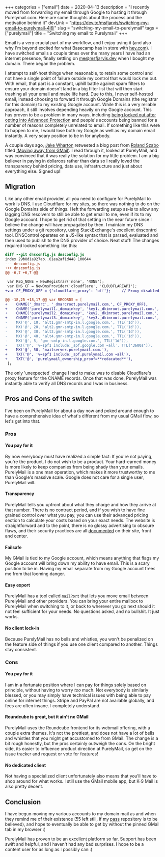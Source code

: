 +++
categories = ["email"]
date = 2020-04-13
description = "I recently moved from forwarding my email through Google to hosting it through Purelymail.com. Here are some thoughts about the process and the motivation behind it"
devLink = "https://dev.to/msfjarvis/switching-my-email-to-purelymail-4l6i"
slug = "switching-my-email-to-purelymail"
tags = ["purelymail"]
title = "Switching my email to Purelymail"
+++

Email is a very crucial part of my workflow, and I enjoy using it (and also why I'm beyond excited for what Basecamp has in store with [hey.com](https://hey.com)). I have switched emails a couple times over the many years I have had an internet presence, finally settling on [me@msfjarvis.dev](mailto:me@msfjarvis.dev) when I bought my domain. There began the problem.

I attempt to self-host things when reasonable, to retain some control and not have a single point of failure outside my control that would lock me out. With email, that part is a constant, uphill battle against spam filters to ensure your domain doesn't land in a big filter list that will then start trashing all your email and make life hard. Due to this, I never self-hosted email, instead choosing to forward it through Google Domains (the registrar for this domain) to my existing Google account. While this is a very reliable approach, it still involves depending heavily on my Google account. This has proven to be a problem in many ways, including [being locked out after opting into Advanced Protection](https://twitter.com/msfjarvis/status/1217534500550234112) and people's accounts being banned for a number of reasons completely unrelated to email. If something like this were to happen to me, I would lose both my Google as well as my domain email instantly. A very scary position to be in for anybody.

A couple days ago, [Jake Wharton](https://twitter.com/JakeWharton) retweeted a blog post from [Roland Szabo](https://twitter.com/rolisz) titled ['Moving away from GMail'](https://rolisz.ro/2020/04/11/moving-away-from-gmail/). I read through it, looked at PurelyMail, and was convinced that it was really the solution for my little problem. I am a big believer in paying in dollaroos rather than data so I really loved the transparency behind pricing, data use, infrastructure and just about everything else. Signed up!

## Migration

Like any other email provider, all you need to configure for PurelyMail to work is DNS. I use Cloudflare for my sites, so there was nothing to do on the Google Domains side of things. I left the forwarding setup as-is to allow any lagging DNS resolvers to still be able to get email to me, even if its to my Google account. I hope to get rid of that setting in the near future since I believe the change will have propagated by then. I maintain my DNS settings under a git repository, using StackExchange's excellent [dnscontrol](http://stackexchange.github.io/dnscontrol/) tool. DNSControl operates on a JS-like syntax that is parsed, evaluated and then used to publish to the DNS provider of choice. Neat stuff! The changes required looked something like this:

```diff
diff --git dnsconfig.js dnsconfig.js
index 29b8d1a927ab..01ea2af1d448 100644
--- dnsconfig.js
+++ dnsconfig.js
@@ -6,7 +6,7 @@

 var REG_NONE = NewRegistrar('none', 'NONE');
 var DNS_CF = NewDnsProvider('cloudflare', 'CLOUDFLAREAPI');
+var CF_PROXY_OFF = {'cloudflare_proxy': 'off'};     // Proxy disabled.

@@ -18,25 +18,17 @@ var RECORDS = [
+    CNAME('_dmarc', '_dmarcroot.purelymail.com.', CF_PROXY_OFF),
+    CNAME('purelymail1._domainkey', 'key1._dkimroot.purelymail.com.', CF_PROXY_OFF),
+    CNAME('purelymail2._domainkey', 'key2._dkimroot.purelymail.com.', CF_PROXY_OFF),
+    CNAME('purelymail3._domainkey', 'key3._dkimroot.purelymail.com.', CF_PROXY_OFF),
-    MX('@', 10, 'alt1.gmr-smtp-in.l.google.com.', TTL('1d')),
-    MX('@', 20, 'alt2.gmr-smtp-in.l.google.com.', TTL('1d')),
-    MX('@', 30, 'alt3.gmr-smtp-in.l.google.com.', TTL('1d')),
-    MX('@', 40, 'alt4.gmr-smtp-in.l.google.com.', TTL('1d')),
-    MX('@', 5, 'gmr-smtp-in.l.google.com.', TTL('1d')),
-    TXT('@', 'v=spf1 include:_spf.google.com ~all', TTL('3600s')),
+    MX('@', 50, 'mailserver.purelymail.com.'),
+    TXT('@', 'v=spf1 include:_spf.purelymail.com ~all'),
+    TXT('@', 'purelymail_ownership_proof=**redacated**'),
 ];
```

The only 'unexpected' change I had to make was to disable Cloudflare's proxy feature for the CNAME records. Once that was done, PurelyMail was instantly able to verify all DNS records and I was in business.

## Pros and Cons of the switch

I've been on PurelyMail for about a day now and poked around enough to have a comprehensive idea of what's different from my usual GMail flow, so let's get into that.

### Pros

#### You pay for it

By now everybody must have realized a simple fact: If you're not paying, you're the product. I do not wish to be a product. Your hard-earned money is more likely to keep companies from being shady than your emails. PurelyMail is a one man operation, which makes it more trustworthy to me than Google's massive scale. Google does not care for a single user, PurelyMail will.

#### Transparency

PurelyMail tells you upfront about what they charge and how they arrive at that number. There is no contract period, and if you wish to have fine grained control over what you pay, you can use their advanced pricing section to calculate your costs based on your exact needs. The website is straightforward and to the point, there is no glossy advertising to obscure flaws, and their security practices are all [documented](https://purelymail.com/docs/security) on their site, front and center.

#### Failsafe

My GMail is tied to my Google account, which means anything that flags my Google account will bring down my ability to have email. This is a scary position to be in. Having my email separate from my Google account frees me from that looming danger.

#### Easy export

PurelyMail has a tool called [`mailPort`](https://purelymail.com/docs/mailPort) that lets you move email between PurelyMail and other providers. You can bring your entire mailbox to PurelyMail when switching to it, or back to wherever you go next should it not feel sufficient for your needs. No questions asked, and no bullshit. It just works.

#### No client lock-in

Because PurelyMail has no bells and whistles, you won't be penalized on the feature side of things if you use one client compared to another. Things stay consistent.

### Cons

#### You pay for it

I am in a fortunate position where I can pay for things solely based on principle, without having to worry *too* much. Not everybody is similarly blessed, or you may simply have technical issues with being able to pay online for internet things. Stripe and PayPal are not available globally, and fees are often insane. I completely understand.

#### Roundcube is great, but it ain't no GMail

PurelyMail uses the Roundcube frontend for its webmail offering, with a couple extra themes. It's not the prettiest, and does not have a lot of bells and whistles that you might get accustomed to from GMail. The change is a bit rough honestly, but the pros certainly outweigh the cons. On the bright side, its easier to influence product direction at PurelyMail, so get on the issue tracker and request or vote for features!

#### No dedicated client

Not having a specialized client unfortunately also means that you'll have to shop around for what works. I still use the GMail mobile app, but K-9 Mail is also pretty decent.

## Conclusion

I have begun moving my various accounts to my domain mail as and when they remind me of their existence (55 left still, if my [pass](https://passwordstore.org/) repository is to be believed), and hope to eventually be able to get by without the pinned GMail tab in my browser :)

PurelyMail has proven to be an excellent platform so far. Support has been swift and helpful, and I haven't had any bad surprises. I hope to be a content user for as long as I possibly can :)
